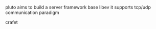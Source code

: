 pluto aims to build a server framework base libev
it supports tcp/udp communication paradigm


crafet
